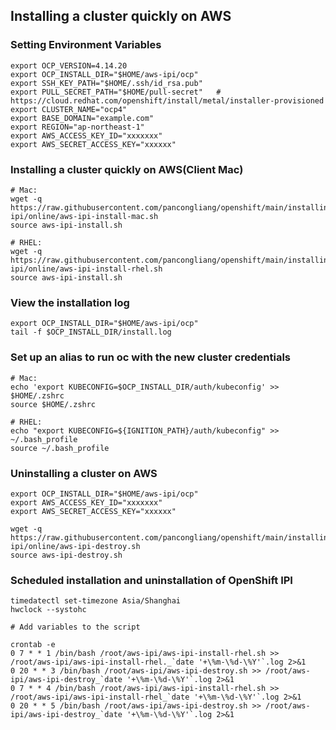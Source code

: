 ## Installing a cluster quickly on AWS

### Setting Environment Variables

```
export OCP_VERSION=4.14.20
export OCP_INSTALL_DIR="$HOME/aws-ipi/ocp"
export SSH_KEY_PATH="$HOME/.ssh/id_rsa.pub"
export PULL_SECRET_PATH="$HOME/pull-secret"   # https://cloud.redhat.com/openshift/install/metal/installer-provisioned
export CLUSTER_NAME="ocp4"
export BASE_DOMAIN="example.com"
export REGION="ap-northeast-1"
export AWS_ACCESS_KEY_ID="xxxxxxx"
export AWS_SECRET_ACCESS_KEY="xxxxxx"
```

### Installing a cluster quickly on AWS(Client Mac)
```
# Mac:
wget -q https://raw.githubusercontent.com/pancongliang/openshift/main/installing/aws-ipi/online/aws-ipi-install-mac.sh
source aws-ipi-install.sh

# RHEL:
wget -q https://raw.githubusercontent.com/pancongliang/openshift/main/installing/aws-ipi/online/aws-ipi-install-rhel.sh
source aws-ipi-install.sh
```


### View the installation log
```
export OCP_INSTALL_DIR="$HOME/aws-ipi/ocp"
tail -f $OCP_INSTALL_DIR/install.log
```

### Set up an alias to run oc with the new cluster credentials

```
# Mac:
echo 'export KUBECONFIG=$OCP_INSTALL_DIR/auth/kubeconfig' >> $HOME/.zshrc
source $HOME/.zshrc

# RHEL:
echo "export KUBECONFIG=${IGNITION_PATH}/auth/kubeconfig" >> ~/.bash_profile
source ~/.bash_profile
```

### Uninstalling a cluster on AWS

```
export OCP_INSTALL_DIR="$HOME/aws-ipi/ocp"
export AWS_ACCESS_KEY_ID="xxxxxxx"
export AWS_SECRET_ACCESS_KEY="xxxxxx"

wget -q https://raw.githubusercontent.com/pancongliang/openshift/main/installing/aws-ipi/online/aws-ipi-destroy.sh
source aws-ipi-destroy.sh
```

### Scheduled installation and uninstallation of OpenShift IPI
```
timedatectl set-timezone Asia/Shanghai
hwclock --systohc

# Add variables to the script

crontab -e
0 7 * * 1 /bin/bash /root/aws-ipi/aws-ipi-install-rhel.sh >> /root/aws-ipi/aws-ipi-install-rhel._`date '+\%m-\%d-\%Y'`.log 2>&1
0 20 * * 3 /bin/bash /root/aws-ipi/aws-ipi-destroy.sh >> /root/aws-ipi/aws-ipi-destroy_`date '+\%m-\%d-\%Y'`.log 2>&1
0 7 * * 4 /bin/bash /root/aws-ipi/aws-ipi-install-rhel.sh >> /root/aws-ipi/aws-ipi-install-rhel_`date '+\%m-\%d-\%Y'`.log 2>&1
0 20 * * 5 /bin/bash /root/aws-ipi/aws-ipi-destroy.sh >> /root/aws-ipi/aws-ipi-destroy_`date '+\%m-\%d-\%Y'`.log 2>&1
```

